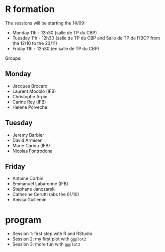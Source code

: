 # R formation

The sessions will be starting the 14/09:

- Monday 11h - 12h30 (salle de TP du CBP)
- Tuesday 11h - 12h30  (salle de TP du CBP and Salle de TP de l’IBCP from the 12/10 to the 23/11)
- Friday 11h - 12h30 (en salle de TP du CBP)

Groups:
## Monday
- Jacques Brocard
- Laurent Modolo (IFB)
- Christophe Arpin
- Carine Rey (IFB)
- Helene Polveche

## Tuesday
- Jeremy Barbier
- David Armisen
- Marie Cariou (IFB)
- Nicolas Fontrodona

## Friday
- Antoine Corbin
- Emmanuel Labaronne (IFB)
- Stephane Janczarski
- Catherine Cerutti (abs the 01/10)
- Anissa Guillemin

# program

- Session 1: first step with R and RStudio
- Session 2: my first plot with `ggplot2`
- Session 3: more fun with `ggplot2`
